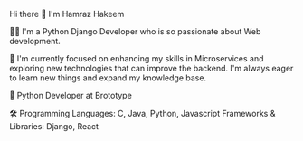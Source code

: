 Hi there 👋 I'm Hamraz Hakeem 

👨‍💻 I'm a Python Django Developer who is so passionate about Web development.

🌱 I'm currently focused on enhancing my skills in Microservices and exploring new technologies that can improve the backend. I'm always eager to learn new things and expand my knowledge base.

💼 Python Developer at Brototype

🛠️ Programming Languages: C, Java, Python, Javascript
Frameworks & Libraries: Django, React
